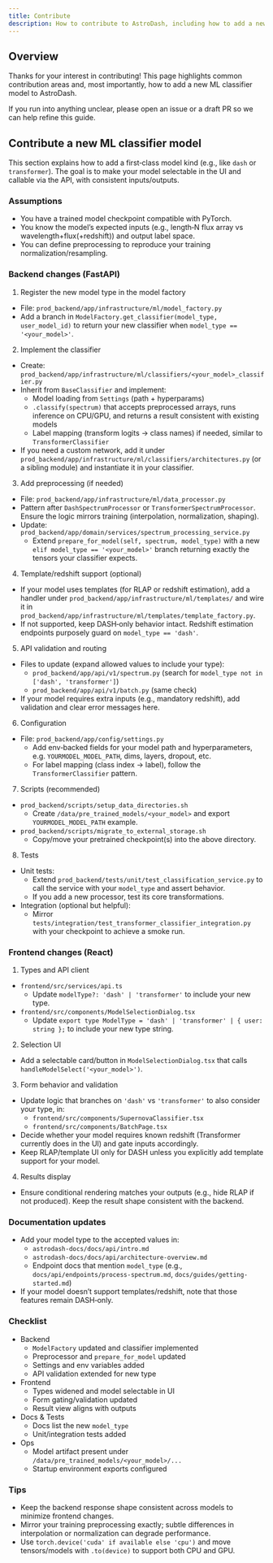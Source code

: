 ```yaml
---
title: Contribute
description: How to contribute to AstroDash, including how to add a new ML classifier model.
---
```


## Overview

Thanks for your interest in contributing! This page highlights common contribution areas and, most importantly, how to add a new ML classifier model to AstroDash.

If you run into anything unclear, please open an issue or a draft PR so we can help refine this guide.

## Contribute a new ML classifier model

This section explains how to add a first‑class model kind (e.g., like `dash` or `transformer`). The goal is to make your model selectable in the UI and callable via the API, with consistent inputs/outputs.

### Assumptions

- You have a trained model checkpoint compatible with PyTorch.
- You know the model’s expected inputs (e.g., length‑N flux array vs wavelength+flux(+redshift)) and output label space.
- You can define preprocessing to reproduce your training normalization/resampling.

### Backend changes (FastAPI)

1) Register the new model type in the model factory

- File: `prod_backend/app/infrastructure/ml/model_factory.py`
- Add a branch in `ModelFactory.get_classifier(model_type, user_model_id)` to return your new classifier when `model_type == '<your_model>'`.

2) Implement the classifier

- Create: `prod_backend/app/infrastructure/ml/classifiers/<your_model>_classifier.py`
- Inherit from `BaseClassifier` and implement:
  - Model loading from `Settings` (path + hyperparams)
  - `.classify(spectrum)` that accepts preprocessed arrays, runs inference on CPU/GPU, and returns a result consistent with existing models
  - Label mapping (transform logits → class names) if needed, similar to `TransformerClassifier`
- If you need a custom network, add it under `prod_backend/app/infrastructure/ml/classifiers/architectures.py` (or a sibling module) and instantiate it in your classifier.

3) Add preprocessing (if needed)

- File: `prod_backend/app/infrastructure/ml/data_processor.py`
- Pattern after `DashSpectrumProcessor` or `TransformerSpectrumProcessor`. Ensure the logic mirrors training (interpolation, normalization, shaping).
- Update: `prod_backend/app/domain/services/spectrum_processing_service.py`
  - Extend `prepare_for_model(self, spectrum, model_type)` with a new `elif model_type == '<your_model>'` branch returning exactly the tensors your classifier expects.

4) Template/redshift support (optional)

- If your model uses templates (for RLAP or redshift estimation), add a handler under `prod_backend/app/infrastructure/ml/templates/` and wire it in `prod_backend/app/infrastructure/ml/templates/template_factory.py`.
- If not supported, keep DASH‑only behavior intact. Redshift estimation endpoints purposely guard on `model_type == 'dash'`.

5) API validation and routing

- Files to update (expand allowed values to include your type):
  - `prod_backend/app/api/v1/spectrum.py` (search for `model_type not in ['dash', 'transformer']`)
  - `prod_backend/app/api/v1/batch.py` (same check)
- If your model requires extra inputs (e.g., mandatory redshift), add validation and clear error messages here.

6) Configuration

- File: `prod_backend/app/config/settings.py`
  - Add env‑backed fields for your model path and hyperparameters, e.g. `YOURMODEL_MODEL_PATH`, dims, layers, dropout, etc.
  - For label mapping (class index → label), follow the `TransformerClassifier` pattern.

7) Scripts (recommended)

- `prod_backend/scripts/setup_data_directories.sh`
  - Create `/data/pre_trained_models/<your_model>` and export `YOURMODEL_MODEL_PATH` example.
- `prod_backend/scripts/migrate_to_external_storage.sh`
  - Copy/move your pretrained checkpoint(s) into the above directory.

8) Tests

- Unit tests:
  - Extend `prod_backend/tests/unit/test_classification_service.py` to call the service with your `model_type` and assert behavior.
  - If you add a new processor, test its core transformations.
- Integration (optional but helpful):
  - Mirror `tests/integration/test_transformer_classifier_integration.py` with your checkpoint to achieve a smoke run.

### Frontend changes (React)

1) Types and API client

- `frontend/src/services/api.ts`
  - Update `modelType?: 'dash' | 'transformer'` to include your new type.
- `frontend/src/components/ModelSelectionDialog.tsx`
  - Update `export type ModelType = 'dash' | 'transformer' | { user: string };` to include your new type string.

2) Selection UI

- Add a selectable card/button in `ModelSelectionDialog.tsx` that calls `handleModelSelect('<your_model>')`.

3) Form behavior and validation

- Update logic that branches on `'dash'` vs `'transformer'` to also consider your type, in:
  - `frontend/src/components/SupernovaClassifier.tsx`
  - `frontend/src/components/BatchPage.tsx`
- Decide whether your model requires known redshift (Transformer currently does in the UI) and gate inputs accordingly.
- Keep RLAP/template UI only for DASH unless you explicitly add template support for your model.

4) Results display

- Ensure conditional rendering matches your outputs (e.g., hide RLAP if not produced). Keep the result shape consistent with the backend.

### Documentation updates

- Add your model type to the accepted values in:
  - `astrodash-docs/docs/api/intro.md`
  - `astrodash-docs/docs/api/architecture-overview.md`
  - Endpoint docs that mention `model_type` (e.g., `docs/api/endpoints/process-spectrum.md`, `docs/guides/getting-started.md`)
- If your model doesn’t support templates/redshift, note that those features remain DASH‑only.

### Checklist

- Backend
  - `ModelFactory` updated and classifier implemented
  - Preprocessor and `prepare_for_model` updated
  - Settings and env variables added
  - API validation extended for new type
- Frontend
  - Types widened and model selectable in UI
  - Form gating/validation updated
  - Result view aligns with outputs
- Docs & Tests
  - Docs list the new `model_type`
  - Unit/integration tests added
- Ops
  - Model artifact present under `/data/pre_trained_models/<your_model>/...`
  - Startup environment exports configured

### Tips

- Keep the backend response shape consistent across models to minimize frontend changes.
- Mirror your training preprocessing exactly; subtle differences in interpolation or normalization can degrade performance.
- Use `torch.device('cuda' if available else 'cpu')` and move tensors/models with `.to(device)` to support both CPU and GPU.
